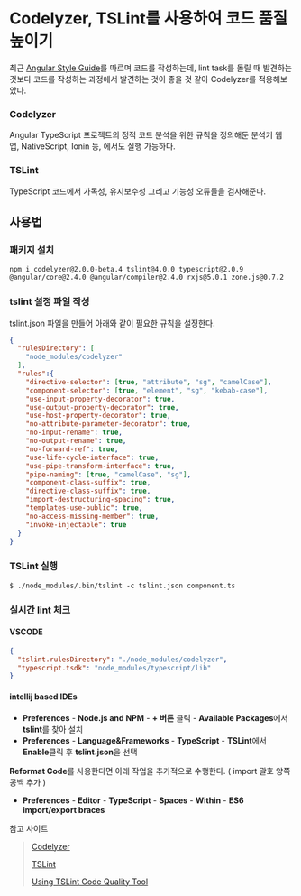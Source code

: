 # Codelyzer, TSLint를 사용하여 코드 품질 높이기

최근 [Angular Style Guide](https://angular.io/docs/ts/latest/guide/style-guide.html)를 따르며 코드를 작성하는데, lint task를 돌릴 때 발견하는 것보다 코드를 작성하는 과정에서 발견하는 것이 좋을 것 같아 Codelyzer를 적용해보았다.

### Codelyzer

Angular TypeScript 프로젝트의 정적 코드 분석을 위한 규칙을 정의해둔 분석기
웹 앱, NativeScript, Ionin 등, 에서도 실행 가능하다.

### TSLint

TypeScript 코드에서 가독성, 유지보수성 그리고 기능성 오류들을 검사해준다.



## 사용법

### 패키지 설치

```shell
npm i codelyzer@2.0.0-beta.4 tslint@4.0.0 typescript@2.0.9 @angular/core@2.4.0 @angular/compiler@2.4.0 rxjs@5.0.1 zone.js@0.7.2
```

### tslint 설정 파일 작성

tslint.json 파일을 만들어 아래와 같이 필요한 규칙을 설정한다.

```json
{
  "rulesDirectory": [
    "node_modules/codelyzer"
  ],
  "rules":{
    "directive-selector": [true, "attribute", "sg", "camelCase"],
    "component-selector": [true, "element", "sg", "kebab-case"],
    "use-input-property-decorator": true,
    "use-output-property-decorator": true,
    "use-host-property-decorator": true,
    "no-attribute-parameter-decorator": true,
    "no-input-rename": true,
    "no-output-rename": true,
    "no-forward-ref": true,
    "use-life-cycle-interface": true,
    "use-pipe-transform-interface": true,
    "pipe-naming": [true, "camelCase", "sg"],
    "component-class-suffix": true,
    "directive-class-suffix": true,
    "import-destructuring-spacing": true,
    "templates-use-public": true,
    "no-access-missing-member": true,
    "invoke-injectable": true
  }
}
```

### TSLint 실행

```shell
$ ./node_modules/.bin/tslint -c tslint.json component.ts
```

### 실시간 lint 체크

#### VSCODE

```json
{
  "tslint.rulesDirectory": "./node_modules/codelyzer",
  "typescript.tsdk": "node_modules/typescript/lib"
}
```

#### intellij based IDEs

- **Preferences** - **Node.js and NPM** - **+ 버튼** 클릭 - **Available Packages**에서 **tslint**를 찾아 설치
- **Preferences** - **Language&Frameworks** - **TypeScript** - **TSLint**에서 **Enable**클릭 후 **tslint.json**을 선택

**Reformat Code**를 사용한다면 아래 작업을 추가적으로 수행한다. ( import 괄호 양쪽 공백 추가 )

- **Preferences** - **Editor** - **TypeScript** - **Spaces** - **Within** - **ES6 import/export braces**



참고 사이트

> [Codelyzer](https://github.com/mgechev/codelyzer)
>
> [TSLint](https://palantir.github.io/tslint/)
>
> [Using TSLint Code Quality Tool](https://www.jetbrains.com/help/idea/2016.2/using-tslint-code-quality-tool.html?search=reformat)